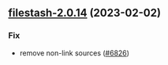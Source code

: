 

## [filestash-2.0.14](https://github.com/truecharts/charts/compare/filestash-2.0.13...filestash-2.0.14) (2023-02-02)

### Fix

- remove non-link sources ([#6826](https://github.com/truecharts/charts/issues/6826))
  
  